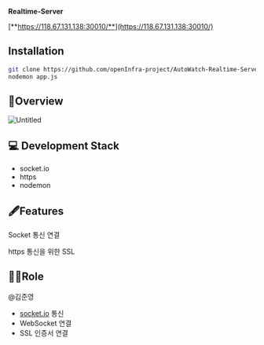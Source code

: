 **Realtime-Server**

[**https://118.67.131.138:30010/**](https://118.67.131.138:30010/)

## Installation

```bash
git clone https://github.com/openInfra-project/AutoWatch-Realtime-Server
nodemon app.js
```

## 🎨Overview

![Untitled](https://user-images.githubusercontent.com/48875061/129440136-6ed59777-cd39-41fe-884e-804c141362e9.png)


## **💻 Development Stack**

- socket.io
- https
- nodemon

## 🖋Features

Socket 통신 연결

https 통신을 위한 SSL 

## 🙋‍♂️Role

@김준영 

- [socket.io](http://socket.io) 통신
- WebSocket 연결
- SSL 인증서 연결
